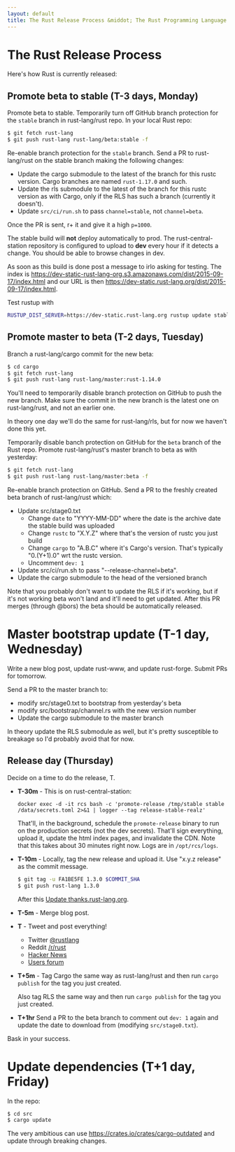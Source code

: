 ```yaml
---
layout: default
title: The Rust Release Process &middot; The Rust Programming Language
---
```


# The Rust Release Process

Here's how Rust is currently released:

## Promote beta to stable (T-3 days, Monday)

Promote beta to stable. Temporarily turn off GitHub branch protection for the
`stable` branch in rust-lang/rust repo. In your local Rust repo:

```sh
$ git fetch rust-lang
$ git push rust-lang rust-lang/beta:stable -f
```

Re-enable branch protection for the `stable` branch. Send a PR to
rust-lang/rust on the stable branch making the following changes:

* Update the cargo submodule to the latest of the branch for this rustc version.
  Cargo branches are named `rust-1.17.0` and such.
* Update the rls submodule to the latest of the branch for this rustc version
  as with Cargo, only if the RLS has such a branch (currently it doesn't).
* Update `src/ci/run.sh` to pass `channel=stable`, not `channel=beta`.

Once the PR is sent, r+ it and give it a high `p=1000`.

The stable build will **not** deploy automatically to prod. The
rust-central-station repository is configured to upload to **dev** every hour if
it detects a change. You should be able to browse changes in dev.

As soon as this build is done post a message to irlo asking for testing. The
index is
https://dev-static-rust-lang-org.s3.amazonaws.com/dist/2015-09-17/index.html and
our URL is then https://dev-static.rust-lang.org/dist/2015-09-17/index.html.

Test rustup with

```sh
RUSTUP_DIST_SERVER=https://dev-static.rust-lang.org rustup update stable
```

## Promote master to beta (T-2 days, Tuesday)

Branch a rust-lang/cargo commit for the new beta:

```sh
$ cd cargo
$ git fetch rust-lang
$ git push rust-lang rust-lang/master:rust-1.14.0
```

You'll need to temporarily disable branch protection on GitHub to push the new
branch. Make sure the commit in the new branch is the latest one on
rust-lang/rust, and not an earlier one.

In theory one day we'll do the same for rust-lang/rls, but for now we
haven't done this yet.

Temporarily disable banch protection on GitHub for the `beta` branch of the Rust
repo. Promote rust-lang/rust's master branch to beta as with yesterday:

```sh
$ git fetch rust-lang
$ git push rust-lang rust-lang/master:beta -f
```

Re-enable branch protection on GitHub. Send a PR to the freshly created beta
branch of rust-lang/rust which:

* Update src/stage0.txt
  * Change `date` to "YYYY-MM-DD" where the date is the archive date the stable
    build was uploaded
  * Change `rustc` to "X.Y.Z" where that's the version of rustc you just build
  * Change `cargo` to "A.B.C" where it's Cargo's version. That's typically
    "0.(Y+1).0" wrt the rustc version.
  * Uncomment `dev: 1`
* Update src/ci/run.sh to pass "--release-channel=beta".
* Update the cargo submodule to the head of the versioned branch

Note that you probably don't want to update the RLS if it's working, but if it's
not working beta won't land and it'll need to get updated. After this PR merges
(through @bors) the beta should be automatically released.

# Master bootstrap update (T-1 day, Wednesday)

Write a new blog post, update rust-www, and update rust-forge. Submit PRs for
tomorrow.

Send a PR to the master branch to:

* modify src/stage0.txt to bootstrap from yesterday's beta
* modify src/bootstrap/channel.rs with the new version number
* Update the cargo submodule to the master branch

In theory update the RLS submodule as well, but it's pretty susceptible to
breakage so I'd probably avoid that for now.

## Release day (Thursday)

Decide on a time to do the release, T.

* **T-30m** - This is on rust-central-station:

  ```
  docker exec -d -it rcs bash -c 'promote-release /tmp/stable stable /data/secrets.toml 2>&1 | logger --tag release-stable-realz'
  ```

  That'll, in the background, schedule the `promote-release` binary to run on the
  production secrets (not the dev secrets). That'll sign everything, upload it,
  update the html index pages, and invalidate the CDN. Note that this takes about
  30 minutes right now. Logs are in `/opt/rcs/logs`.

* **T-10m** - Locally, tag the new release and upload it. Use "x.y.z release" as
  the commit message.

  ```sh
  $ git tag -u FA1BE5FE 1.3.0 $COMMIT_SHA
  $ git push rust-lang 1.3.0
  ```
  After this [Update thanks.rust-lang.org][update-thanks].

* **T-5m** - Merge blog post.

* **T** - Tweet and post everything!
  - Twitter [@rustlang](https://twitter.com/rustlang)
  - Reddit [/r/rust](https://www.reddit.com/r/rust/)
  - [Hacker News](https://news.ycombinator.com/)
  - [Users forum](https://users.rust-lang.org/)

* **T+5m** - Tag Cargo the same way as rust-lang/rust and then run `cargo
  publish` for the tag you just created.

  Also tag RLS the same way and then run `cargo publish` for the tag you just
  created.

* **T+1hr** Send a PR to the beta branch to comment out `dev: 1` again and
  update the date to download from (modifying `src/stage0.txt`).

[update-thanks]: https://github.com/rust-lang-nursery/thanks#thanks

Bask in your success.

# Update dependencies (T+1 day, Friday)

In the repo:

```bash
$ cd src
$ cargo update
```

The very ambitious can use https://crates.io/crates/cargo-outdated and update through breaking changes.
